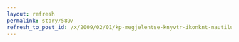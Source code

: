 ```yaml
---
layout: refresh
permalink: story/589/
refresh_to_post_id: /x/2009/02/01/kp-megjelentse-knyvtr-ikonknt-nautilus-alatt
---
```

